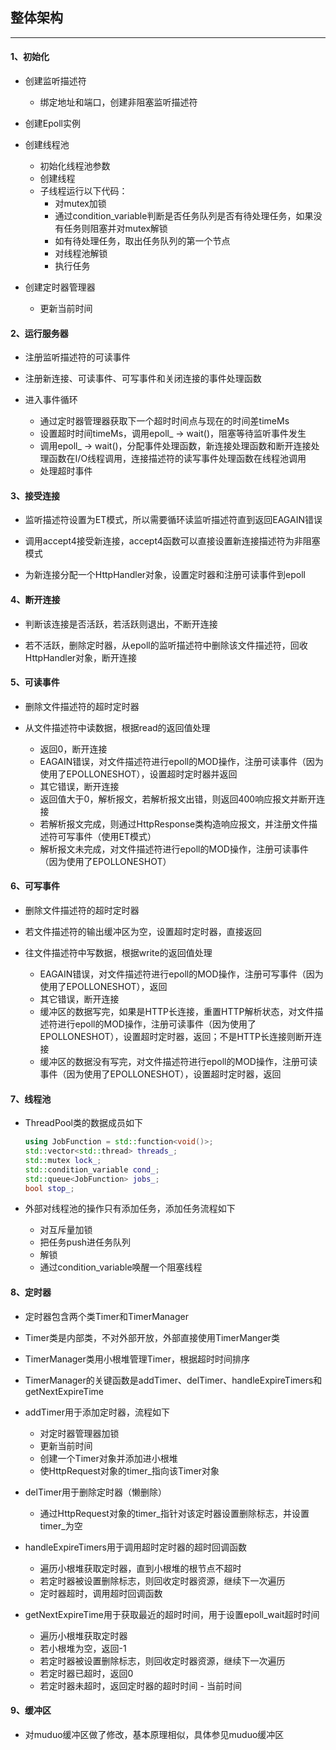 ## 整体架构

---

#### 1、初始化
- 创建监听描述符
    - 绑定地址和端口，创建非阻塞监听描述符

- 创建Epoll实例

- 创建线程池
    - 初始化线程池参数
    - 创建线程
    - 子线程运行以下代码：
        - 对mutex加锁
        - 通过condition_variable判断是否任务队列是否有待处理任务，如果没有任务则阻塞并对mutex解锁
        - 如有待处理任务，取出任务队列的第一个节点
        - 对线程池解锁
        - 执行任务

- 创建定时器管理器
    - 更新当前时间
    

#### 2、运行服务器
- 注册监听描述符的可读事件

- 注册新连接、可读事件、可写事件和关闭连接的事件处理函数

- 进入事件循环
    - 通过定时器管理器获取下一个超时时间点与现在的时间差timeMs
    - 设置超时时间timeMs，调用epoll_ -> wait()，阻塞等待监听事件发生
    - 调用epoll_ -> wait()，分配事件处理函数，新连接处理函数和断开连接处理函数在I/O线程调用，连接描述符的读写事件处理函数在线程池调用
    - 处理超时事件

#### 3、接受连接
- 监听描述符设置为ET模式，所以需要循环读监听描述符直到返回EAGAIN错误

- 调用accept4接受新连接，accept4函数可以直接设置新连接描述符为非阻塞模式

- 为新连接分配一个HttpHandler对象，设置定时器和注册可读事件到epoll

#### 4、断开连接
- 判断该连接是否活跃，若活跃则退出，不断开连接

- 若不活跃，删除定时器，从epoll的监听描述符中删除该文件描述符，回收HttpHandler对象，断开连接

#### 5、可读事件
- 删除文件描述符的超时定时器

- 从文件描述符中读数据，根据read的返回值处理
    - 返回0，断开连接
    - EAGAIN错误，对文件描述符进行epoll的MOD操作，注册可读事件（因为使用了EPOLLONESHOT），设置超时定时器并返回
    - 其它错误，断开连接
    - 返回值大于0，解析报文，若解析报文出错，则返回400响应报文并断开连接
    - 若解析报文完成，则通过HttpResponse类构造响应报文，并注册文件描述符可写事件（使用ET模式）
    - 解析报文未完成，对文件描述符进行epoll的MOD操作，注册可读事件（因为使用了EPOLLONESHOT）

#### 6、可写事件
- 删除文件描述符的超时定时器

- 若文件描述符的输出缓冲区为空，设置超时定时器，直接返回

- 往文件描述符中写数据，根据write的返回值处理
    - EAGAIN错误，对文件描述符进行epoll的MOD操作，注册可写事件（因为使用了EPOLLONESHOT），返回
    - 其它错误，断开连接
    - 缓冲区的数据写完，如果是HTTP长连接，重置HTTP解析状态，对文件描述符进行epoll的MOD操作，注册可读事件（因为使用了EPOLLONESHOT），设置超时定时器，返回；不是HTTP长连接则断开连接
    - 缓冲区的数据没有写完，对文件描述符进行epoll的MOD操作，注册可读事件（因为使用了EPOLLONESHOT），设置超时定时器，返回

#### 7、线程池
- ThreadPool类的数据成员如下
    ```cpp
    using JobFunction = std::function<void()>;
    std::vector<std::thread> threads_;
    std::mutex lock_;
    std::condition_variable cond_;
    std::queue<JobFunction> jobs_;
    bool stop_;
    ```

- 外部对线程池的操作只有添加任务，添加任务流程如下
    - 对互斥量加锁
    - 把任务push进任务队列
    - 解锁
    - 通过condition_variable唤醒一个阻塞线程

#### 8、定时器
- 定时器包含两个类Timer和TimerManager

- Timer类是内部类，不对外部开放，外部直接使用TimerManger类

- TimerManager类用小根堆管理Timer，根据超时时间排序

- TimerManager的关键函数是addTimer、delTimer、handleExpireTimers和getNextExpireTime

- addTimer用于添加定时器，流程如下
    - 对定时器管理器加锁
    - 更新当前时间
    - 创建一个Timer对象并添加进小根堆
    - 使HttpRequest对象的timer_指向该Timer对象

- delTimer用于删除定时器（懒删除）
    - 通过HttpRequest对象的timer_指针对该定时器设置删除标志，并设置timer_为空

- handleExpireTimers用于调用超时定时器的超时回调函数
    - 遍历小根堆获取定时器，直到小根堆的根节点不超时
    - 若定时器被设置删除标志，则回收定时器资源，继续下一次遍历
    - 定时器超时，调用超时回调函数

- getNextExpireTime用于获取最近的超时时间，用于设置epoll_wait超时时间
    - 遍历小根堆获取定时器
    - 若小根堆为空，返回-1
    - 若定时器被设置删除标志，则回收定时器资源，继续下一次遍历
    - 若定时器已超时，返回0
    - 若定时器未超时，返回定时器的超时时间 - 当前时间

#### 9、缓冲区
- 对muduo缓冲区做了修改，基本原理相似，具体参见muduo缓冲区
